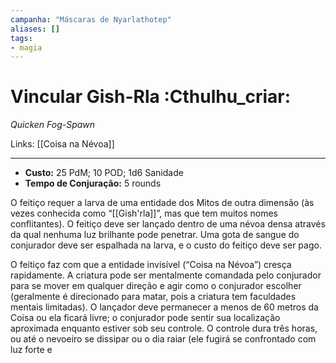 ```yaml
---
campanha: "Máscaras de Nyarlathotep"
aliases: []
tags: 
- magia
---
```


# Vincular Gish-Rla :Cthulhu_criar:
_Quicken Fog-Spawn_

Links: [[Coisa na Névoa]]

---
-  **Custo:** 25 PdM; 10 POD; 1d6 Sanidade
- **Tempo de Conjuração:** 5 rounds

O feitiço requer a larva de uma entidade dos Mitos de outra dimensão (às vezes conhecida como “[[Gish'rla]]”, mas que tem muitos nomes conflitantes). O feitiço deve ser lançado dentro de uma névoa densa através da qual nenhuma luz brilhante pode penetrar. Uma gota de sangue do conjurador deve ser espalhada na larva, e o custo do feitiço deve ser pago.

O feitiço faz com que a entidade invisível (“Coisa na Névoa”) cresça rapidamente. A criatura pode ser mentalmente comandada pelo conjurador para se mover em qualquer direção e agir como o conjurador escolher (geralmente é direcionado para matar, pois a criatura tem faculdades mentais limitadas). O lançador deve permanecer a menos de 60 metros da Coisa ou ela ficará livre; o conjurador pode sentir sua localização aproximada enquanto estiver sob seu controle. O controle dura três horas, ou até o nevoeiro se dissipar ou o dia raiar (ele fugirá se confrontado com luz forte e
